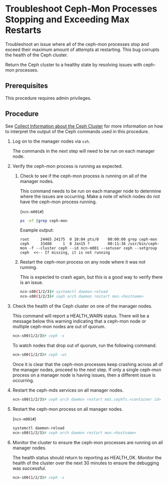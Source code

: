 # Troubleshoot Ceph-Mon Processes Stopping and Exceeding Max Restarts

Troubleshoot an issue where all of the ceph-mon processes stop and exceed their maximum amount of attempts at restarting. This bug corrupts the health of the Ceph cluster.

Return the Ceph cluster to a healthy state by resolving issues with ceph-mon processes.

## Prerequisites

This procedure requires admin privileges.

## Procedure

See [Collect Information about the Ceph Cluster](Collect_Information_About_the_Ceph_Cluster.md) for more information on how to interpret the output of the Ceph commands used in this procedure.

1. Log on to the manager nodes via `ssh`.

    The commands in the next step will need to be run on each manager node.

1. Verify the ceph-mon process is running as expected.

    1. Check to see if the ceph-mon process is running on all of the manager nodes.

        This command needs to be run on each manager node to determine where the issues are occurring. Make a note of which nodes do not have the ceph-mon process running.

        (`ncn-m001#`)
        ```bash
        ps -ef |grep ceph-mon
        ```

        Example output:

        ```
        root     24465 24175  0 10:04 pts/0    00:00:00 grep ceph-mon
        ceph     33480     1  0 Jan15 ?        00:11:36 /usr/bin/ceph-mon -f --cluster ceph --id ncn-m001 --setuser ceph --setgroup ceph  <<-- If missing, it is not running
        ```

    1. Restart the ceph-mon process on any node where it was not running.

        This is expected to crash again, but this is a good way to verify there is an issue.

        ```bash
        ncn-s00(1/2/3)# systemctl daemon-reload
        ncn-s00(1/2/3)# ceph orch daemon restart mon.<hostname>
        ```

1. Check the health of the Ceph cluster on one of the manager nodes.

    This command will report a HEALTH\_WARN status. There will be a message below this warning indicating that a ceph-mon node or multiple ceph-mon nodes are out of quorum.

    ```bash
    ncn-s00(1/2/3)# ceph -s
    ```

    To watch nodes that drop out of quorum, run the following command:

    ```bash
    ncn-s00(1/2/3)# ceph -ws
    ```

    Once it is clear that the ceph-mon processes keep crashing across all of the manager nodes, proceed to the next step. If only a single ceph-mon process on a manager node is having issues, then a different issue is occurring.

1. Restart the ceph-mds services on all manager nodes.

    ```bash
    ncn-s00(1/2/3)# ceph orch daemon restart mds.cephfs.<container id>
    ```

1. Restart the ceph-mon process on all manager nodes.

    (`ncn-m001#`)
    ```bash
    systemctl daemon-reload
    ncn-s00(1/2/3)# ceph orch daemon restart mon.<hostname>
    ```

1. Monitor the cluster to ensure the ceph-mon processes are running on all manager nodes.

    The health status should return to reporting as HEALTH\_OK. Monitor the health of the cluster over the next 30 minutes to ensure the debugging was successful.

    ```bash
    ncn-s00(1/2/3)# ceph -s
    ```

